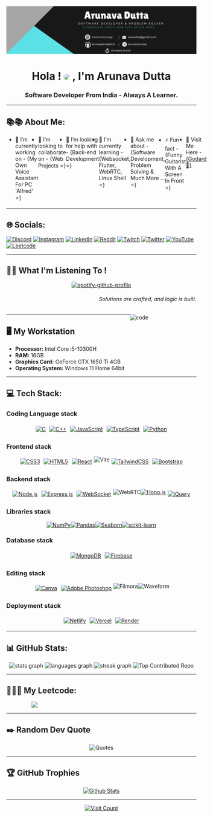 <img src="./meard.vercel.app.png" alt="GithubBannerGodArd">
<h1 align="center" text="red" >Hola ! <img src="https://i.giphy.com/media/v1.Y2lkPTc5MGI3NjExc2F2ZXcycGZ3bTNnajhxbzZ1MXFsNnk1cDllemo3bjI1bXc3MG9vOSZlcD12MV9pbnRlcm5hbF9naWZfYnlfaWQmY3Q9Zw/jsqEpvJ5Qb6Ml6zM0k/giphy.gif" width="30" style="border-radius: 50%;" > , I'm Arunava Dutta</h1>
<h3 align="center">Software Developer From India - Always A Learner.</h3>

---

## 📚📚 About Me:

  <ul style="display:flex;">
    <li>🔭 I’m currently working on - {My Own Voice Assistant For PC 'Alfred' ⭐}</li>
    <li>👯 I’m looking to collaborate on - {Web Projects ⭐}</li>
    <li>🤝 I’m looking for help with - {Back-end Development ⭐}</li>
    <li>🌱 I’m currently learning - {Websocket, Flutter, WebRTC, Linux Shell ⭐}</li>
    <li>💬 Ask me about - {Software Development, Problem Solving & Much More ... ⭐}</li>
    <li>⚡ Fun fact - {Funny Guitarist With A Screen In Front ⭐}</p>
    <li>🫠 Visit Me Here - <a href="https://meard.vercel.app/" target="_blank">{Godard 🫠}</a></li> 
</ul>

---

## 🌐 Socials:
[![Discord](https://img.shields.io/badge/Discord-%237289DA.svg?logo=discord&logoColor=white)](https://discord.gg/https://discord.gg/39uaVFMgEH) [![Instagram](https://img.shields.io/badge/Instagram-E4405F?logo=instagram&logoColor=white&style=flat-square)](https://www.instagram.com/goduttaem/) [![LinkedIn](https://img.shields.io/badge/LinkedIn-%230077B5.svg?logo=linkedin&logoColor=white)](https://www.linkedin.com/in/arunava-dutta-2b94bb253/) [![Reddit](https://img.shields.io/badge/Reddit-%23FF4500.svg?logo=Reddit&logoColor=white)](https://reddit.com/user/God_Ard) [![Twitch](https://img.shields.io/badge/Twitch-%239146FF.svg?logo=Twitch&logoColor=white)](https://twitch.tv/Realgodard04) [![Twitter](https://img.shields.io/badge/Twitter-%231DA1F2.svg?logo=Twitter&logoColor=white)](https://twitter.com/@GoDutta) [![YouTube](https://img.shields.io/badge/YouTube-%23FF0000.svg?logo=YouTube&logoColor=white)](https://youtube.com/@godardEM) [![Leetcode](https://img.shields.io/badge/Leetcode-FCC624.svg?logo=Leetcode&logoColor=white)](https://leetcode.com/Arunava_Dutta/)

---

## 🎷🎶 What I'm Listening To !

<div align=center>
  
[![spotify-github-profile](https://spotify-github-profile.kittinanx.com/api/view?uid=31o4vbk6nga4rdunsmpz5gsazppa&cover_image=true&theme=novatorem&show_offline=true&background_color=121212&interchange=true&bar_color=53b14f&bar_color_cover=true)](https://github.com/kittinan/spotify-github-profile)

</div>

<h6 align="right" margin="50">Solutions are crafted, and logic is built.</h6>

<image align="right" padd  src="https://i.giphy.com/media/v1.Y2lkPTc5MGI3NjExZDNkY2Q4MDlrNWgybnJyYjExNnB4NjJvNnUyZGd5ZW96OGFrdTFtayZlcD12MV9pbnRlcm5hbF9naWZfYnlfaWQmY3Q9Zw/qgQUggAC3Pfv687qPC/giphy.gif"  width="35%" alt="code">
  
---

## 🖥️ My Workstation
- **Processor:** Intel Core i5-10300H
- **RAM:** 16GB
- **Graphics Card:** GeForce GTX 1650 Ti 4GB
- **Operating System:** Windows 11 Home 64bit
  
---

## 💻 Tech Stack:

### Coding Language stack
<div style="display: flex; flex-wrap: wrap; justify-content: center;">
    <a href="#" style="margin: 5px;">
        <img src="https://img.shields.io/badge/c-%2300599C.svg?style=for-the-badge&logo=c&logoColor=white" alt="C">
    </a>
    <a href="#" style="margin: 5px;">
        <img src="https://img.shields.io/badge/c++-%2300599C.svg?style=for-the-badge&logo=c%2B%2B&logoColor=white" alt="C++">
    </a>
    <a href="#" style="margin: 5px;">
        <img src="https://img.shields.io/badge/javascript-%23323330.svg?style=for-the-badge&logo=javascript&logoColor=%23F7DF1E" alt="JavaScript">
    </a>
    <a href="#" style="margin: 5px;">
        <img src="https://img.shields.io/badge/typescript-%23007ACC.svg?style=for-the-badge&logo=typescript&logoColor=white" alt="TypeScript">
    </a>
    <a href="#" style="margin: 5px;">
        <img src="https://img.shields.io/badge/python-3670A0?style=for-the-badge&logo=python&logoColor=ffdd54" alt="Python">
    </a>
</div>

### Frontend stack
<div style="display: flex; flex-wrap: wrap; justify-content: center;">
    <a href="#" style="margin: 5px;">
        <img src="https://img.shields.io/badge/css3-%231572B6.svg?style=for-the-badge&logo=css3&logoColor=white" alt="CSS3">
    </a>
    <a href="#" style="margin: 5px;">
        <img src="https://img.shields.io/badge/html5-%23E34F26.svg?style=for-the-badge&logo=html5&logoColor=white" alt="HTML5">
    </a>
    <a href="#" style="margin: 5px;">
        <img src="https://img.shields.io/badge/react-%2320232a.svg?style=for-the-badge&logo=react&logoColor=%2361DAFB" alt="React">
    </a>
   <a href="https://vitejs.dev/" style="text-decoration: none;">
        <img src="https://img.shields.io/badge/Vite-%23000000.svg?style=for-the-badge" alt="Vite">
    </a>
        <a href="#" style="margin: 5px;">
        <img src="https://img.shields.io/badge/tailwindcss-%2338B2AC.svg?style=for-the-badge&logo=tailwind-css&logoColor=white" alt="TailwindCSS">
    </a>
    <a href="#" style="margin: 5px;">
        <img src="https://img.shields.io/badge/bootstrap-%23563D7C.svg?style=for-the-badge&logo=bootstrap&logoColor=white" alt="Bootstrap">
    </a>
</div>

### Backend stack
<div style="display: flex; flex-wrap: wrap; justify-content: center;">
    <a href="#" style="margin: 5px;">
        <img src="https://img.shields.io/badge/node.js-43853D?style=for-the-badge&logo=node.js&logoColor=white" alt="Node.js">
    </a>
    <a href="#" style="margin: 5px;">
        <img src="https://img.shields.io/badge/express.js-%23404d59.svg?style=for-the-badge" alt="Express.js">
    </a>
    <a href="#" style="margin: 5px;">
        <img src="https://img.shields.io/badge/websocket-%230080FF.svg?style=for-the-badge&logo=websocket" alt="WebSocket">
    </a>
    <a href="https://webrtc.org/" style="text-decoration: none;">
        <img src="https://img.shields.io/badge/WebRTC-%23000000.svg?style=for-the-badge" alt="WebRTC">
    </a>
    <a href="#">
        <img src="https://img.shields.io/badge/hono.js-%23000000.svg?style=for-the-badge&logo=javascript&logoColor=%23F7DF1E" alt="Hono.js">
    </a>
    <a href="#" style="margin: 5px;">
        <img src="https://img.shields.io/badge/jquery-%230769AD.svg?style=for-the-badge&logo=jquery&logoColor=white" alt="jQuery">
    </a>
</div>

### Libraries stack
<div style="display: flex; flex-wrap: wrap; justify-content: center;">
    <a href="#">
        <img src="https://img.shields.io/badge/numpy-%23013243.svg?style=for-the-badge&logo=numpy&logoColor=white" alt="NumPy">
    </a>
     <a href="#">
        <img src="https://img.shields.io/badge/pandas-%23150458.svg?style=for-the-badge&logo=pandas&logoColor=white" alt="Pandas">
    </a>
     <a href="#">
        <img src="https://img.shields.io/badge/seaborn-%23007ACC.svg?style=for-the-badge&logo=seaborn&logoColor=white" alt="Seaborn">
    </a>
    <a href="#">
        <img src="https://img.shields.io/badge/scikit_learn-%23F7931E.svg?style=for-the-badge&logo=scikit-learn&logoColor=white" alt="scikit-learn">
    </a>
</div>

### Database stack
<div style="display: flex; flex-wrap: wrap; justify-content: center;">
    <a href="#" style="margin: 5px;">
        <img src="https://img.shields.io/badge/MongoDB-%234ea94b.svg?style=for-the-badge&logo=mongodb&logoColor=white" alt="MongoDB">
    </a>
        <a href="#" style="margin: 5px;">
        <img src="https://img.shields.io/badge/firebase-ffca28?style=for-the-badge&logo=firebase&logoColor=red" alt="Firebase">
    </a>
</div>

### Editing stack
<div style="display: flex; flex-wrap: wrap; justify-content: center;">
    <a href="#" style="margin: 5px;">
        <img src="https://img.shields.io/badge/Canva-%2300C4CC.svg?style=for-the-badge&logo=Canva&logoColor=white" alt="Canva">
    </a>
    <a href="#" style="margin: 5px;">
        <img src="https://img.shields.io/badge/adobephotoshop-%2331A8FF.svg?style=for-the-badge&logo=adobephotoshop&logoColor=white" alt="Adobe Photoshop">
    </a>
    <a href="https://filmora.wondershare.com/" style="text-decoration: none;">
        <img src="https://img.shields.io/badge/Filmora-%23000000.svg?style=for-the-badge" alt="Filmora">
    </a>
    <a href="https://filmora.wondershare.com/" style="text-decoration: none;">
        <img src="https://img.shields.io/badge/Waveform-%23000000.svg?style=for-the-badge" alt="Waveform">
    </a>
</div>

### Deployment stack
<div style="display: flex; flex-wrap: wrap; justify-content: center;">
    <a href="#" style="margin: 5px;">
        <img src="https://img.shields.io/badge/netlify-%23000000.svg?style=for-the-badge&logo=netlify&logoColor=#00C7B7" alt="Netlify">
    </a>
    <a href="#" style="margin: 5px;">
        <img src="https://img.shields.io/badge/vercel-%23000000.svg?style=for-the-badge&logo=vercel&logoColor=white" alt="Vercel">
    </a>
    <a href="#" style="margin: 5px;">
        <img src="https://img.shields.io/badge/Render-%23000000.svg?style=for-the-badge" alt="Render">
    </a>
</div>

---

## 📊 GitHub Stats:
<p align="middle">
  <img src="https://github-readme-stats.vercel.app/api?username=arunavacoderem&hide_title=false&hide_rank=false&show_icons=true&include_all_commits=true&count_private=true&disable_animations=false&theme=nord&locale=en&hide_border=false" width="370" height="220" alt="stats graph"  />

  <img src="https://github-readme-stats.vercel.app/api/top-langs?username=arunavacoderem&locale=en&hide_title=false&layout=compact&card_width=400&langs_count=10&theme=nord&hide_border=false&hide_progress=true" width="370" height="200" alt="languages graph"  />

  <img src="https://streak-stats.demolab.com?user=arunavacoderem&locale=en&mode=daily&theme=nord&hide_border=false&border_radius=5" width="370" height="220" alt="streak graph"  />

  <img src="https://github-contributor-stats.vercel.app/api?username=arunavacoderem&limit=5&theme=nord&combine_all_yearly_contributions=true" width="370" height="200" alt="Top Contributed Repo" />
</p>

---

## 🧑🏽‍💻 My Leetcode:
<div style="display: flex; align-items: center; justify-content: center;" align="middle"><img src="https://leetcard.jacoblin.cool/Arunava_Dutta?theme=nord&font=raleway&radius=10" width="370"/></div>

---

## ✒️ Random Dev Quote
<p align="middle" position="absolute">
  <img src="https://quotes-github-readme.vercel.app/api?type=horizontal&theme=nord" alt="Quotes">
</p>

---
  
## 🏆 GitHub Trophies
<div align="middle">
  <a href="https://github-profile-trophy.vercel.app">
    <img src="https://github-profile-trophy.vercel.app/?username=ArunavaCoderEm&theme=nord&no-frame=false&no-bg=false&margin-w=4" alt="Github Stats">
  </a>
</div>

---

<div align="middle">
  <a href="https://visitcount.itsvg.in">
    <img src="https://visitcount.itsvg.in/api?id=ArunavaCoderEm&icon=0&color=6" alt="Visit Count">
  </a>
</div>
